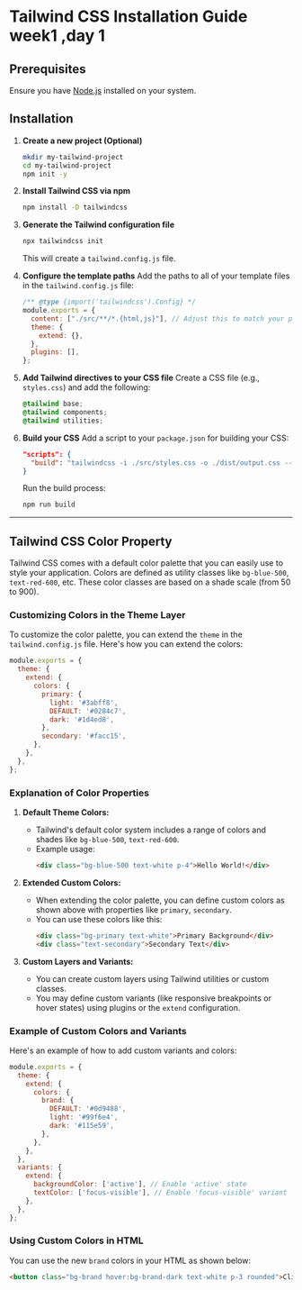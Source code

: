 

# Tailwind CSS Installation Guide week1 ,day 1

## Prerequisites
Ensure you have [Node.js](https://nodejs.org/) installed on your system.

## Installation

1. **Create a new project (Optional)**
   ```bash
   mkdir my-tailwind-project
   cd my-tailwind-project
   npm init -y
   ```

2. **Install Tailwind CSS via npm**
   ```bash
   npm install -D tailwindcss
   ```

3. **Generate the Tailwind configuration file**
   ```bash
   npx tailwindcss init
   ```
   This will create a `tailwind.config.js` file.

4. **Configure the template paths**
   Add the paths to all of your template files in the `tailwind.config.js` file:
   ```javascript
   /** @type {import('tailwindcss').Config} */
   module.exports = {
     content: ["./src/**/*.{html,js}"], // Adjust this to match your project's structure
     theme: {
       extend: {},
     },
     plugins: [],
   };
   ```

5. **Add Tailwind directives to your CSS file**
   Create a CSS file (e.g., `styles.css`) and add the following:
   ```css
   @tailwind base;
   @tailwind components;
   @tailwind utilities;
   ```

6. **Build your CSS**
   Add a script to your `package.json` for building your CSS:
   ```json
   "scripts": {
     "build": "tailwindcss -i ./src/styles.css -o ./dist/output.css --watch"
   }
   ```
   Run the build process:
   ```bash
   npm run build
   ```

---

## Tailwind CSS Color Property

Tailwind CSS comes with a default color palette that you can easily use to style your application. Colors are defined as utility classes like `bg-blue-500`, `text-red-600`, etc. These color classes are based on a shade scale (from 50 to 900).

### Customizing Colors in the Theme Layer

To customize the color palette, you can extend the `theme` in the `tailwind.config.js` file. Here's how you can extend the colors:

```javascript
module.exports = {
  theme: {
    extend: {
      colors: {
        primary: {
          light: '#3abff8',
          DEFAULT: '#0284c7',
          dark: '#1d4ed8',
        },
        secondary: '#facc15',
      },
    },
  },
};
```

### Explanation of Color Properties

1. **Default Theme Colors:**
   - Tailwind's default color system includes a range of colors and shades like `bg-blue-500`, `text-red-600`.
   - Example usage:
     ```html
     <div class="bg-blue-500 text-white p-4">Hello World!</div>
     ```

2. **Extended Custom Colors:**
   - When extending the color palette, you can define custom colors as shown above with properties like `primary`, `secondary`.
   - You can use these colors like this:
     ```html
     <div class="bg-primary text-white">Primary Background</div>
     <div class="text-secondary">Secondary Text</div>
     ```

3. **Custom Layers and Variants:**
   - You can create custom layers using Tailwind utilities or custom classes.
   - You may define custom variants (like responsive breakpoints or hover states) using plugins or the `extend` configuration.

### Example of Custom Colors and Variants

Here's an example of how to add custom variants and colors:

```javascript
module.exports = {
  theme: {
    extend: {
      colors: {
        brand: {
          DEFAULT: '#0d9488',
          light: '#99f6e4',
          dark: '#115e59',
        },
      },
    },
  },
  variants: {
    extend: {
      backgroundColor: ['active'], // Enable 'active' state
      textColor: ['focus-visible'], // Enable 'focus-visible' variant
    },
  },
};
```

### Using Custom Colors in HTML
You can use the new `brand` colors in your HTML as shown below:

```html
<button class="bg-brand hover:bg-brand-dark text-white p-3 rounded">Click Me</button>
```
